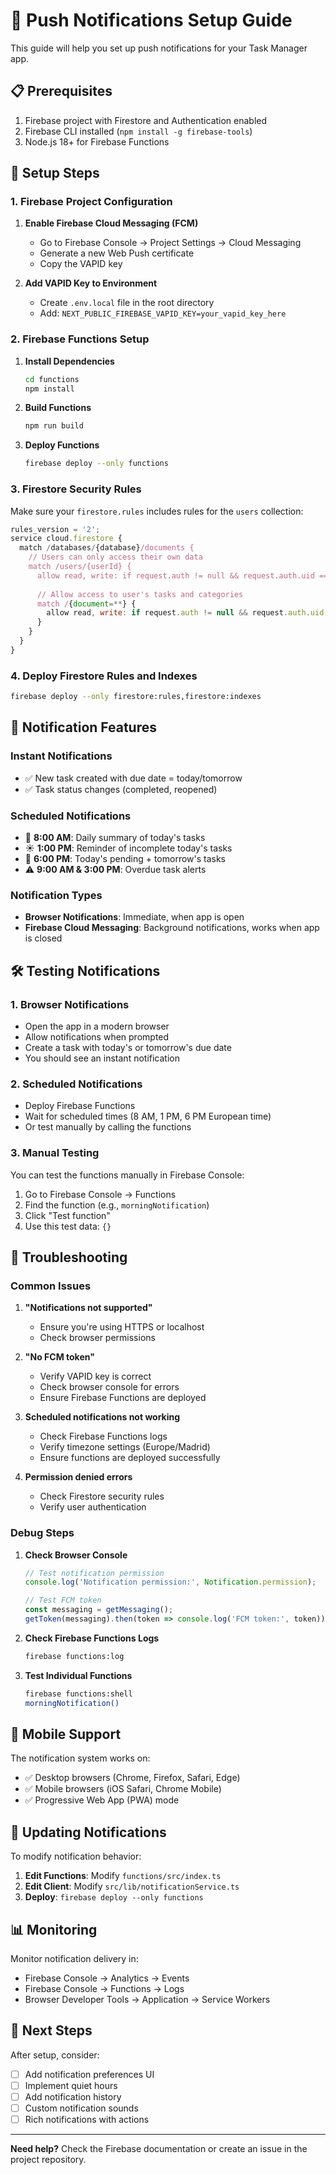 # 🔔 Push Notifications Setup Guide

This guide will help you set up push notifications for your Task Manager app.

## 📋 Prerequisites

1. Firebase project with Firestore and Authentication enabled
2. Firebase CLI installed (`npm install -g firebase-tools`)
3. Node.js 18+ for Firebase Functions

## 🚀 Setup Steps

### 1. Firebase Project Configuration

1. **Enable Firebase Cloud Messaging (FCM)**
   - Go to Firebase Console → Project Settings → Cloud Messaging
   - Generate a new Web Push certificate
   - Copy the VAPID key

2. **Add VAPID Key to Environment**
   - Create `.env.local` file in the root directory
   - Add: `NEXT_PUBLIC_FIREBASE_VAPID_KEY=your_vapid_key_here`

### 2. Firebase Functions Setup

1. **Install Dependencies**
   ```bash
   cd functions
   npm install
   ```

2. **Build Functions**
   ```bash
   npm run build
   ```

3. **Deploy Functions**
   ```bash
   firebase deploy --only functions
   ```

### 3. Firestore Security Rules

Make sure your `firestore.rules` includes rules for the `users` collection:

```javascript
rules_version = '2';
service cloud.firestore {
  match /databases/{database}/documents {
    // Users can only access their own data
    match /users/{userId} {
      allow read, write: if request.auth != null && request.auth.uid == userId;
      
      // Allow access to user's tasks and categories
      match /{document=**} {
        allow read, write: if request.auth != null && request.auth.uid == userId;
      }
    }
  }
}
```

### 4. Deploy Firestore Rules and Indexes

```bash
firebase deploy --only firestore:rules,firestore:indexes
```

## 🔔 Notification Features

### **Instant Notifications**
- ✅ New task created with due date = today/tomorrow
- ✅ Task status changes (completed, reopened)

### **Scheduled Notifications**
- 🌅 **8:00 AM**: Daily summary of today's tasks
- ☀️ **1:00 PM**: Reminder of incomplete today's tasks  
- 🌙 **6:00 PM**: Today's pending + tomorrow's tasks
- ⚠️ **9:00 AM & 3:00 PM**: Overdue task alerts

### **Notification Types**
- **Browser Notifications**: Immediate, when app is open
- **Firebase Cloud Messaging**: Background notifications, works when app is closed

## 🛠️ Testing Notifications

### 1. Browser Notifications
- Open the app in a modern browser
- Allow notifications when prompted
- Create a task with today's or tomorrow's due date
- You should see an instant notification

### 2. Scheduled Notifications
- Deploy Firebase Functions
- Wait for scheduled times (8 AM, 1 PM, 6 PM European time)
- Or test manually by calling the functions

### 3. Manual Testing
You can test the functions manually in Firebase Console:
1. Go to Firebase Console → Functions
2. Find the function (e.g., `morningNotification`)
3. Click "Test function"
4. Use this test data: `{}`

## 🔧 Troubleshooting

### Common Issues

1. **"Notifications not supported"**
   - Ensure you're using HTTPS or localhost
   - Check browser permissions

2. **"No FCM token"**
   - Verify VAPID key is correct
   - Check browser console for errors
   - Ensure Firebase Functions are deployed

3. **Scheduled notifications not working**
   - Check Firebase Functions logs
   - Verify timezone settings (Europe/Madrid)
   - Ensure functions are deployed successfully

4. **Permission denied errors**
   - Check Firestore security rules
   - Verify user authentication

### Debug Steps

1. **Check Browser Console**
   ```javascript
   // Test notification permission
   console.log('Notification permission:', Notification.permission);
   
   // Test FCM token
   const messaging = getMessaging();
   getToken(messaging).then(token => console.log('FCM token:', token));
   ```

2. **Check Firebase Functions Logs**
   ```bash
   firebase functions:log
   ```

3. **Test Individual Functions**
   ```bash
   firebase functions:shell
   morningNotification()
   ```

## 📱 Mobile Support

The notification system works on:
- ✅ Desktop browsers (Chrome, Firefox, Safari, Edge)
- ✅ Mobile browsers (iOS Safari, Chrome Mobile)
- ✅ Progressive Web App (PWA) mode

## 🔄 Updating Notifications

To modify notification behavior:

1. **Edit Functions**: Modify `functions/src/index.ts`
2. **Edit Client**: Modify `src/lib/notificationService.ts`
3. **Deploy**: `firebase deploy --only functions`

## 📊 Monitoring

Monitor notification delivery in:
- Firebase Console → Analytics → Events
- Firebase Console → Functions → Logs
- Browser Developer Tools → Application → Service Workers

## 🎯 Next Steps

After setup, consider:
- [ ] Add notification preferences UI
- [ ] Implement quiet hours
- [ ] Add notification history
- [ ] Custom notification sounds
- [ ] Rich notifications with actions

---

**Need help?** Check the Firebase documentation or create an issue in the project repository. 